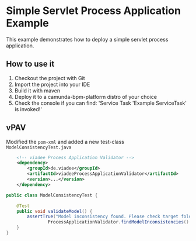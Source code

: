 Simple Servlet Process Application Example
==========================================

This example demonstrates how to deploy a simple servlet process application.

How to use it
-----------------------------

1. Checkout the project with Git
2. Import the project into your IDE
3. Build it with maven
4. Deploy it to a camunda-bpm-platform distro of your choice
6. Check the console if you can find: 'Service Task 'Example ServiceTask' is invoked!'

## vPAV
Modified the `pom-xml` and added a new test-class `ModelConsistencyTest.java`

```xml
    <!-- viadee Process Application Validator -->
    <dependency>
  		<groupId>de.viadee</groupId>
  		<artifactId>viadeeProcessApplicationValidator</artifactId>
  		<version>...</version>
	</dependency>
```
```java
public class ModelConsistencyTest {

    @Test
    public void validateModel() {
        assertTrue("Model inconsistency found. Please check target folder for validation output",
                ProcessApplicationValidator.findModelInconsistencies().isEmpty());
    }
}
```
